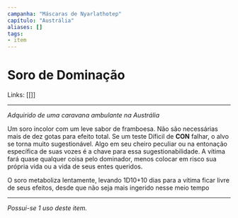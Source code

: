 ```yaml
---
campanha: "Máscaras de Nyarlathotep"
capítulo: "Austrália"
aliases: []
tags: 
- item
---
```


# Soro de Dominação

Links: [[]]

---
*Adquirido de uma caravana ambulante na Austrália*

Um soro incolor com um leve sabor de framboesa. Não são necessárias mais de dez gotas para efeito total. Se um teste Díficil de **CON** falhar, o alvo se torna muito sugestionável. Algo em seu cheiro peculiar ou na entonação específica de suas vozes é a chave para essa sugestionabilidade. A vítima fará quase qualquer coisa pelo dominador, menos colocar em risco sua própria vida ou a vida de seus entes queridos.

O soro metaboliza lentamente, levando 1D10+10 dias para a vítima ficar livre de seus efeitos, desde que não seja mais ingerido nesse meio tempo

---
*Possui-se 1 uso deste item.*